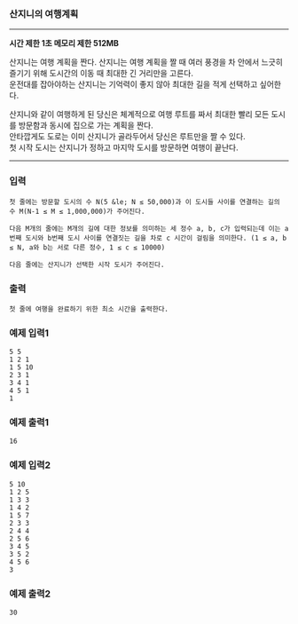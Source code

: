 ### 산지니의 여행계획
---
**시간 제한 1초 메모리 제한 512MB**

산지니는 여행 계획을 짠다.
산지니는 여행 계획을 짤 때 여러 풍경을 차 안에서 느긋히 즐기기 위해 도시간의 이동 때 최대한 긴 거리만을 고른다.<br>
운전대를 잡아야하는 산지니는 기억력이 좋지 않아 최대한 길을 적게 선택하고 싶어한다.<br>

산지니와 같이 여행하게 된 당신은 체계적으로 여행 루트를 짜서 최대한 빨리 모든 도시를 방문함과 동시에 집으로 가는 계획을 짠다.<br>
안타깝게도 도로는 이미 산지니가 골라두어서 당신은 루트만을 짤 수 있다.<br>
첫 시작 도시는 산지니가 정하고 마지막 도시를 방문하면 여행이 끝난다.

---

### 입력
```
첫 줄에는 방문할 도시의 수 N(5 &le; N ≤ 50,000)과 이 도시들 사이를 연결하는 길의 수 M(N-1 ≤ M ≤ 1,000,000)가 주어진다.

다음 M개의 줄에는 M개의 길에 대한 정보를 의미하는 세 정수 a, b, c가 입력되는데 이는 a번째 도시와 b번째 도시 사이를 연결짓는 길을 차로 c 시간이 걸림을 의미한다. (1 ≤ a, b ≤ N, a와 b는 서로 다른 정수, 1 ≤ c ≤ 10000)

다음 줄에는 산지니가 선택한 시작 도시가 주어진다.
```

### 출력
```
첫 줄에 여행을 완료하기 위한 최소 시간을 출력한다.
```
### 예제 입력1
```
5 5
1 2 1
1 5 10
2 3 1
3 4 1
4 5 1
1
```

### 예제 출력1
```
16
```

### 예제 입력2
```
5 10 
1 2 5
1 3 3
1 4 2
1 5 7
2 3 3
2 4 4
2 5 6
3 4 5
3 5 2
4 5 6
3
```


### 예제 출력2
```
30
```

